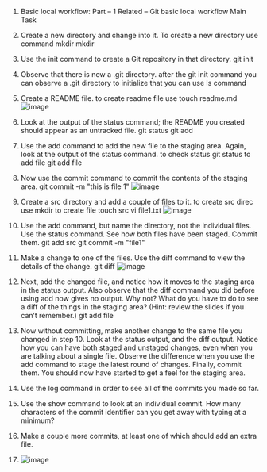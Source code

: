 1. Basic local workflow: Part – 1
Related – Git basic local workflow
Main Task
1. Create a new directory and change into it.
   To create a new directory use command mkdir
   mkdir <filename>
   
2. Use the init command to create a Git repository in that directory.
  git init 
3. Observe that there is now a .git directory.
  after the git init command you can observe a .git directory  to initialize that you can use ls command 
4. Create a README file.
    to create readme file use touch readme.md
   ![image](https://github.com/Hitashikankran/MST/assets/156875388/48ef8d83-5ac0-44b5-adf2-14c45a6a33ca)

5. Look at the output of the status command; the README you created should appear as an untracked file.
   git status
   git add 
 
6. Use the add command to add the new file to the staging area. Again, look at the output of the status command.
   to check status git status
   to add file git add file 
7. Now use the commit command to commit the contents of the staging area.
    git commit -m "this is file 1"
   ![image](https://github.com/Hitashikankran/MST/assets/156875388/2637e79c-5e88-4a6a-8906-1fef9df20750)

 
8. Create a src directory and add a couple of files to it.
   to create src direc use mkdir
   to create file touch src
   vi file1.txt
   ![image](https://github.com/Hitashikankran/MST/assets/156875388/53ac2f28-54e9-4eb9-95dd-844cff9c8951)

9. Use the add command, but name the directory, not the individual files. Use the status command. See how both files have been staged. Commit them.
   git add src
   git commit -m "file1"
10. Make a change to one of the files. Use the diff command to view the details of the change.
     git diff
    ![image](https://github.com/Hitashikankran/MST/assets/156875388/6dd834c8-81f8-428f-8cd8-3ecec8559b38)

11. Next, add the changed file, and notice how it moves to the staging area in the status output. Also observe that the diff command you did before using add now gives no output. Why not? What do you have to do to see a diff of the things in the staging area? (Hint: review the slides if you can’t remember.)
 git add file 
12. Now without committing, make another change to the same file you changed in step 10. Look at the status output, and the diff output. Notice how you can have both staged and unstaged changes, even when you are talking about a single file. Observe the difference when you use the add command to stage the latest round of changes. Finally, commit them. You should now have started to get a feel for the staging area.
13. Use the log command in order to see all of the commits you made so far.
14. Use the show command to look at an individual commit. How many characters of the commit identifier can you get away with typing at a minimum?
15. Make a couple more commits, at least one of which should add an extra file.
16. ![image](https://github.com/Hitashikankran/MST/assets/156875388/5700239c-e065-4d62-8216-77a637603ade)

